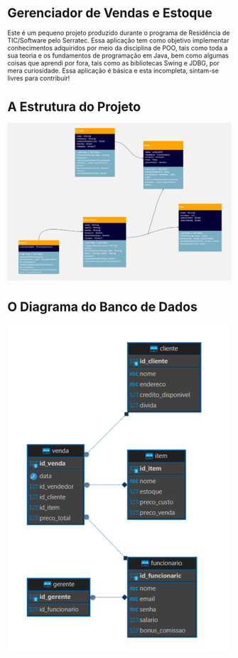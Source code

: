 
# Gerenciador de Vendas e Estoque

Este é um pequeno projeto produzido durante o programa de Residência de TIC/Software pelo Serratec. Essa aplicação tem como objetivo implementar conhecimentos adquiridos por meio da disciplina de POO, tais como toda a sua teoria e os fundamentos de programação em Java, bem como algumas coisas que aprendi por fora, tais como as bibliotecas Swing e JDBG, por mera curiosidade. Essa aplicação é básica e esta incompleta, sintam-se livres para contribuir!

# A Estrutura do Projeto

![UML do Projeto](UML_Diagram.jpg)

# O Diagrama do Banco de Dados

![UML do Projeto](diagramaBD.png)